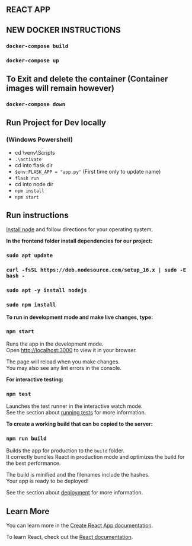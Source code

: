 ## REACT APP
## NEW DOCKER INSTRUCTIONS
### `docker-compose build`
### `docker-compose up`
## To Exit and delete the container (Container images will remain however)
### `docker-compose down`

## Run Project for Dev locally 
### (Windows Powershell)
- cd \venv\Scripts
- `.\activate`
- cd into flask dir
- `$env:FLASK_APP = "app.py"` (First time only to update name)
- `flask run` 
- cd into node dir
- `npm install`
- `npm start`

## Run instructions

[Install node](https://nodejs.org/en/download/) and follow directions for your operating system.

**In the frontend folder install dependencies for our project:**
### `sudo apt update`
### `curl -fsSL https://deb.nodesource.com/setup_16.x | sudo -E bash -`
### `sudo apt -y install nodejs`

### `sudo npm install`

**To run in development mode and make live changes, type:**

### `npm start`

Runs the app in the development mode.\
Open [http://localhost:3000](http://localhost:3000) to view it in your browser.

The page will reload when you make changes.\
You may also see any lint errors in the console.


**For interactive testing:**

### `npm test`

Launches the test runner in the interactive watch mode.\
See the section about [running tests](https://facebook.github.io/create-react-app/docs/running-tests) for more information.

**To create a working build that can be copied to the server:**

### `npm run build`

Builds the app for production to the `build` folder.\
It correctly bundles React in production mode and optimizes the build for the best performance.

The build is minified and the filenames include the hashes.\
Your app is ready to be deployed!

See the section about [deployment](https://facebook.github.io/create-react-app/docs/deployment) for more information.

## Learn More

You can learn more in the [Create React App documentation](https://facebook.github.io/create-react-app/docs/getting-started).

To learn React, check out the [React documentation](https://reactjs.org/).
